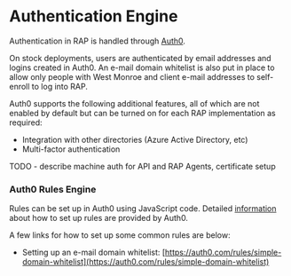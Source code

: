 # Authentication Engine

Authentication in RAP is handled through [Auth0](https://auth0.com/).

On stock deployments, users are authenticated by email addresses and logins created in Auth0.  An e-mail domain whitelist is also put in place to allow only people with West Monroe and client e-mail addresses to self-enroll to log into RAP.

Auth0 supports the following additional features, all of which are not enabled by default but can be turned on for each RAP implementation as required:

* Integration with other directories \(Azure Active Directory, etc\)
* Multi-factor authentication

TODO - describe machine auth for API and RAP Agents, certificate setup

### Auth0 Rules Engine

Rules can be set up in Auth0 using JavaScript code.  Detailed [information](https://auth0.com/docs/rules) about how to set up rules are provided by Auth0.

A few links for how to set up some common rules are below:

* Setting up an e-mail domain whitelist:  [https://auth0.com/rules/simple-domain-whitelist](https://auth0.com/rules/simple-domain-whitelist)

